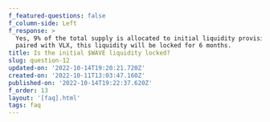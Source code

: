 ```yaml
---
f_featured-questions: false
f_column-side: Left
f_response: >
  Yes, 9% of the total supply is allocated to initial liquidity provision to be
  paired with VLX, this liquidity will be locked for 6 months.
title: Is the initial $WAVE liquidity locked?
slug: question-12
updated-on: '2022-10-14T19:20:21.720Z'
created-on: '2022-10-11T13:03:47.160Z'
published-on: '2022-10-14T19:22:37.620Z'
f_order: 13
layout: '[faq].html'
tags: faq
---
```



